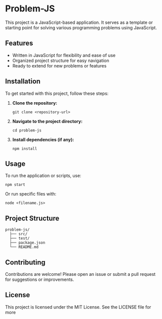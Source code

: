 # Problem-JS

This project is a JavaScript-based application. It serves as a template or starting point for solving various programming problems using JavaScript.

## Features

- Written in JavaScript for flexibility and ease of use
- Organized project structure for easy navigation
- Ready to extend for new problems or features

## Installation

To get started with this project, follow these steps:

1. **Clone the repository:**
   ```
   git clone <repository-url>
   ```

2. **Navigate to the project directory:**
   ```
   cd problem-js
   ```

3. **Install dependencies (if any):**
   ```
   npm install
   ```

## Usage

To run the application or scripts, use:
```
npm start
```
Or run specific files with:
```
node <filename.js>
```

## Project Structure

```
problem-js/
  ├── src/
  ├── test/
  ├── package.json
  └── README.md
```

## Contributing

Contributions are welcome! Please open an issue or submit a pull request for suggestions or improvements.

## License

This project is licensed under the MIT License. See the LICENSE file for more